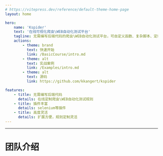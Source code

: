 ```yaml
---
# https://vitepress.dev/reference/default-theme-home-page
layout: home

hero:
    name: 'Kspider'
    text: '在线可视化爬虫\WEB自动化测试平台'
    tagline: 无需编写后端代码的爬虫\WEB自动化测试平台，可自定义函数、复杂脚本、定时任务，支持插件热插拔，自定义扩展，方便快捷的管理UI，效率翻倍，更多功能等你探索。
    actions:
        - theme: brand
          text: 快速开始
          link: /BasicCourse/intro.md
        - theme: alt
          text: 实战案例
          link: /Examples/intro.md
        - theme: alt
          text: 源码
          link: https://github.com/kkangert/kspider

features:
    - title: 无需编写后端代码
      details: 在线定制爬虫\WEB自动化测试规则
    - title: 插件丰富
      details: selenium等插件
    - title: 高度灵活
      details: 扩展方便，规则定制灵活
---
```


---
<script setup>
import { VPTeamMembers } from 'vitepress/theme'

const members = [
  {
    avatar: 'https://avatars.githubusercontent.com/u/61531911?v=4',
    name: 'kangert',
    title: 'Kspider作者',
    links: [
      { icon: 'github', link: 'https://github.com/kkangert' }
    ]
  },
  {
    avatar: 'https://avatars.githubusercontent.com/u/76479169?v=4',
    name: 'zhaozhaonihao',
    title: '开发者',
    links: [
      { icon: 'github', link: 'https://github.com/zhaozhaonihao' }
    ]
  }
]
</script>


# 团队介绍
<VPTeamMembers size="small" :members="members" />
